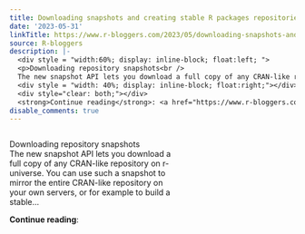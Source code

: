 ```yaml
---
title: Downloading snapshots and creating stable R packages repositories using r-universe
date: '2023-05-31'
linkTitle: https://www.r-bloggers.com/2023/05/downloading-snapshots-and-creating-stable-r-packages-repositories-using-r-universe/
source: R-bloggers
description: |-
  <div style = "width:60%; display: inline-block; float:left; ">
  <p>Downloading repository snapshots<br />
  The new snapshot API lets you download a full copy of any CRAN-like repository on r-universe. You can use such a snapshot to mirror the entire CRAN-like repository on your own servers, or for example to build a stable...</p></div>
  <div style = "width: 40%; display: inline-block; float:right;"></div>
  <div style="clear: both;"></div>
  <strong>Continue reading</strong>: <a href="https://www.r-bloggers.com/2023/05/downloading-snapshots-and-creating-stable-r-packages-repositories-using-r-universe ...
disable_comments: true
---
```

<div style = "width:60%; display: inline-block; float:left; ">
<p>Downloading repository snapshots<br />
The new snapshot API lets you download a full copy of any CRAN-like repository on r-universe. You can use such a snapshot to mirror the entire CRAN-like repository on your own servers, or for example to build a stable...</p></div>
<div style = "width: 40%; display: inline-block; float:right;"></div>
<div style="clear: both;"></div>
<strong>Continue reading</strong>: <a href="https://www.r-bloggers.com/2023/05/downloading-snapshots-and-creating-stable-r-packages-repositories-using-r-universe ...